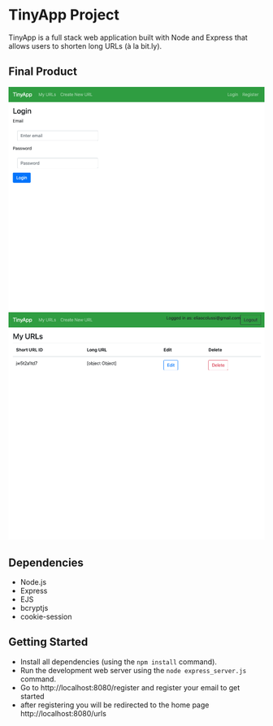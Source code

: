 # TinyApp Project

TinyApp is a full stack web application built with Node and Express that allows users to shorten long URLs (à la bit.ly).

## Final Product

!["a picture of the login page that users use to get access to the app"](https://github.com/eliColussi/tinyapp/blob/master/docs/login-page.png?raw=true)
!["once logged in and have created a url it is displayed on this page"](https://github.com/eliColussi/tinyapp/blob/master/docs/url-page.png?raw=true)

## Dependencies

- Node.js
- Express
- EJS
- bcryptjs
- cookie-session

## Getting Started

- Install all dependencies (using the `npm install` command).
- Run the development web server using the `node express_server.js` command.
- Go to http://localhost:8080/register and register your email to get started
- after registering you will be redirected to the home page http://localhost:8080/urls